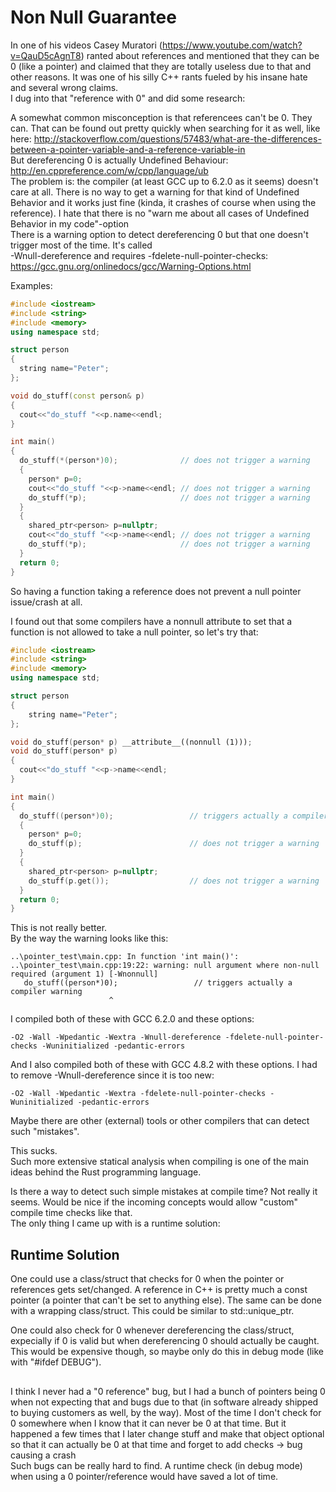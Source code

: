 # Non Null Guarantee

In one of his videos Casey Muratori (https://www.youtube.com/watch?v=QauD5cAgnT8) ranted about references and mentioned that they can be 0 (like a pointer) and claimed that they are totally useless due to that and other reasons. It was one of his silly C++ rants fueled by his insane hate and several wrong claims.  
I dug into that "reference with 0" and did some research:  

A somewhat common misconception is that referencees can't be 0. They can. That can be found out pretty quickly when searching for it as well, like here: http://stackoverflow.com/questions/57483/what-are-the-differences-between-a-pointer-variable-and-a-reference-variable-in  
But dereferencing 0 is actually Undefined Behaviour: http://en.cppreference.com/w/cpp/language/ub  
The problem is: the compiler (at least GCC up to 6.2.0 as it seems) doesn't care at all. There is no way to get a warning for that kind of Undefined Behavior and it works just fine (kinda, it crashes of course when using the reference). I hate that there is no "warn me about all cases of Undefined Behavior in my code"-option  
There is a warning option to detect dereferencing 0 but that one doesn't trigger most of the time. It's called   
-Wnull-dereference and requires -fdelete-null-pointer-checks: https://gcc.gnu.org/onlinedocs/gcc/Warning-Options.html

Examples:

```C++
#include <iostream>
#include <string>
#include <memory>
using namespace std;

struct person
{
  string name="Peter";
};

void do_stuff(const person& p)
{
  cout<<"do_stuff "<<p.name<<endl;
}

int main()
{
  do_stuff(*(person*)0);              // does not trigger a warning
  {
    person* p=0;
    cout<<"do_stuff "<<p->name<<endl; // does not trigger a warning
    do_stuff(*p);                     // does not trigger a warning
  }
  {
    shared_ptr<person> p=nullptr;
    cout<<"do_stuff "<<p->name<<endl; // does not trigger a warning
    do_stuff(*p);                     // does not trigger a warning
  }
  return 0;
}
```
So having a function taking a reference does not prevent a null pointer issue/crash at all.

I found out that some compilers have a nonnull attribute to set that a function is not allowed to take a null pointer, so let's try that:
```C++
#include <iostream>
#include <string>
#include <memory>
using namespace std;

struct person
{
    string name="Peter";
};

void do_stuff(person* p) __attribute__((nonnull (1)));
void do_stuff(person* p)
{
  cout<<"do_stuff "<<p->name<<endl;
}

int main()
{
  do_stuff((person*)0);                 // triggers actually a compiler warning
  {
    person* p=0;
    do_stuff(p);                        // does not trigger a warning
  }
  {
    shared_ptr<person> p=nullptr;
    do_stuff(p.get());                  // does not trigger a warning
  }
  return 0;
}
```
This is not really better.  
By the way the warning looks like this:
```
..\pointer_test\main.cpp: In function 'int main()':
..\pointer_test\main.cpp:19:22: warning: null argument where non-null required (argument 1) [-Wnonnull]
   do_stuff((person*)0);                 // triggers actually a compiler warning
                      ^
```

I compiled both of these with GCC 6.2.0 and these options:
```
-O2 -Wall -Wpedantic -Wextra -Wnull-dereference -fdelete-null-pointer-checks -Wuninitialized -pedantic-errors
```

And I also compiled both of these with GCC 4.8.2 with these options. I had to remove -Wnull-dereference since it is too new:
```
-O2 -Wall -Wpedantic -Wextra -fdelete-null-pointer-checks -Wuninitialized -pedantic-errors
```

Maybe there are other (external) tools or other compilers that can detect such "mistakes".  

This sucks.  
Such more extensive statical analysis when compiling is one of the main ideas behind the Rust programming language.

Is there a way to detect such simple mistakes at compile time? Not really it seems. Would be nice if the incoming concepts would allow "custom" compile time checks like that.  
The only thing I came up with is a runtime solution:

## Runtime Solution

One could use a class/struct that checks for 0 when the pointer or references gets set/changed. A reference in C++ is pretty much a const pointer (a pointer that can't be set to anything else). The same can be done with a wrapping class/struct. This could be similar to std::unique_ptr.

One could also check for 0 whenever dereferencing the class/struct, expecially if 0 is valid but when dereferencing 0 should actually be caught. This would be expensive though, so maybe only do this in debug mode (like with "#ifdef DEBUG").  
  
##   
  
I think I never had a "0 reference" bug, but I had a bunch of pointers being 0 when not expecting that and bugs due to that (in software already shipped to buying customers as well, by the way). Most of the time I don't check for 0 somewhere when I know that it can never be 0 at that time. But it happened a few times that I later change stuff and make that object optional so that it can actually be 0 at that time and forget to add checks -> bug causing a crash  
Such bugs can be really hard to find. A runtime check (in debug mode) when using a 0 pointer/reference would have saved a lot of time.
